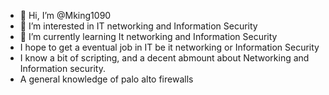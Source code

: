 - 👋 Hi, I’m @Mking1090
- 👀 I’m interested in IT networking and Information Security
- 🌱 I’m currently learning It networking and Information Security
- I hope to get a eventual job in IT be it networking or Information Security
- I know a bit of scripting,  and a decent abmount about Networking and Information security.
- A general knowledge of palo alto firewalls

<!---
Mking1090/Mking1090 is a ✨ special ✨ repository because its `README.md` (this file) appears on your GitHub profile.
You can click the Preview link to take a look at your changes.
--->

